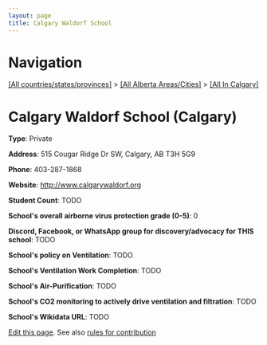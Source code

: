 ```yaml
---
layout: page
title: Calgary Waldorf School
---
```

# Navigation

[[All countries/states/provinces]](../../..) > [[All Alberta Areas/Cities]](../..) > [[All In Calgary]](..)

# Calgary Waldorf School (Calgary)

**Type**: Private

**Address**: 515 Cougar Ridge Dr SW, Calgary, AB T3H 5G9

**Phone**: 403-287-1868

**Website**: <http://www.calgarywaldorf.org>

**Student Count**: TODO

**School's overall airborne virus protection grade (0-5)**: 0

**Discord, Facebook, or WhatsApp group for discovery/advocacy for THIS school**: TODO

**School's policy on Ventilation**: TODO

**School's Ventilation Work Completion**: TODO

**School's Air-Purification**: TODO

**School's CO2 monitoring to actively drive ventilation and filtration**: TODO

**School's Wikidata URL**: TODO


[Edit this page](https://github.com/ventilate-schools/AB/edit/main/./Calgary/Calgary_Waldorf_School.md). See also [rules for contribution](../../../contribution-rules/)